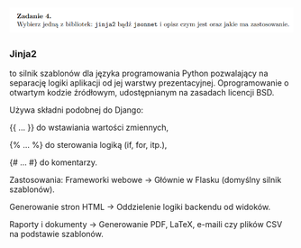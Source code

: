 ## ![alt text](image-8.png)

### Jinja2 
to silnik szablonów dla języka programowania Python pozwalający na separację logiki aplikacji od jej warstwy prezentacyjnej. Oprogramowanie o otwartym kodzie źródłowym, udostępnianym na zasadach licencji BSD.

Używa składni podobnej do Django:

{{ ... }} do wstawiania wartości zmiennych,

{% ... %} do sterowania logiką (if, for, itp.),

{# ... #} do komentarzy.


Zastosowania:
Frameworki webowe -> Głównie w Flasku (domyślny silnik szablonów).

Generowanie stron HTML -> Oddzielenie logiki backendu od widoków.

Raporty i dokumenty -> Generowanie PDF, LaTeX, e-maili czy plików CSV na podstawie szablonów.
